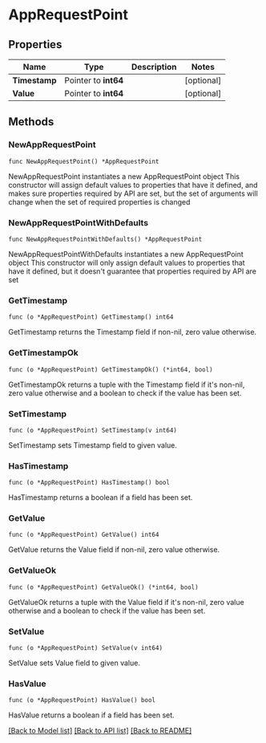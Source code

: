 # AppRequestPoint

## Properties

Name | Type | Description | Notes
------------ | ------------- | ------------- | -------------
**Timestamp** | Pointer to **int64** |  | [optional] 
**Value** | Pointer to **int64** |  | [optional] 

## Methods

### NewAppRequestPoint

`func NewAppRequestPoint() *AppRequestPoint`

NewAppRequestPoint instantiates a new AppRequestPoint object
This constructor will assign default values to properties that have it defined,
and makes sure properties required by API are set, but the set of arguments
will change when the set of required properties is changed

### NewAppRequestPointWithDefaults

`func NewAppRequestPointWithDefaults() *AppRequestPoint`

NewAppRequestPointWithDefaults instantiates a new AppRequestPoint object
This constructor will only assign default values to properties that have it defined,
but it doesn't guarantee that properties required by API are set

### GetTimestamp

`func (o *AppRequestPoint) GetTimestamp() int64`

GetTimestamp returns the Timestamp field if non-nil, zero value otherwise.

### GetTimestampOk

`func (o *AppRequestPoint) GetTimestampOk() (*int64, bool)`

GetTimestampOk returns a tuple with the Timestamp field if it's non-nil, zero value otherwise
and a boolean to check if the value has been set.

### SetTimestamp

`func (o *AppRequestPoint) SetTimestamp(v int64)`

SetTimestamp sets Timestamp field to given value.

### HasTimestamp

`func (o *AppRequestPoint) HasTimestamp() bool`

HasTimestamp returns a boolean if a field has been set.

### GetValue

`func (o *AppRequestPoint) GetValue() int64`

GetValue returns the Value field if non-nil, zero value otherwise.

### GetValueOk

`func (o *AppRequestPoint) GetValueOk() (*int64, bool)`

GetValueOk returns a tuple with the Value field if it's non-nil, zero value otherwise
and a boolean to check if the value has been set.

### SetValue

`func (o *AppRequestPoint) SetValue(v int64)`

SetValue sets Value field to given value.

### HasValue

`func (o *AppRequestPoint) HasValue() bool`

HasValue returns a boolean if a field has been set.


[[Back to Model list]](../README.md#documentation-for-models) [[Back to API list]](../README.md#documentation-for-api-endpoints) [[Back to README]](../README.md)



